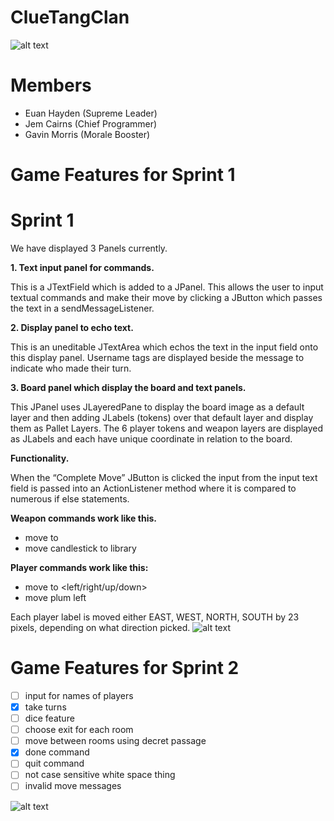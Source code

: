 # ClueTangClan

![alt text](https://cdn-img.easyicon.net/png/5488/548871.gif)

# Members
* Euan Hayden (Supreme Leader)
* Jem Cairns (Chief Programmer)
* Gavin Morris (Morale Booster)

# Game Features for Sprint 1
# Sprint 1

We have displayed 3 Panels currently.

**1. Text input panel for commands.**

This is  a JTextField which is added to a JPanel. This allows the user to input textual commands and make their move by clicking a JButton which passes the text in a sendMessageListener. 

**2. Display panel to echo text.**

This is an uneditable JTextArea which echos the text in the input field onto this display panel. Username tags are displayed beside the message to  indicate who made their turn.
 
**3. Board panel which display the board and text panels.**

This JPanel uses JLayeredPane to display the board image as a default layer and then adding JLabels (tokens) over that default layer and display them as Pallet Layers. The 6 player tokens and weapon layers are displayed as JLabels and each have unique coordinate in relation to the board.

**Functionality.**

When the “Complete Move” JButton is clicked the input from the input text field is passed into an ActionListener method where it is compared to numerous if else statements.

**Weapon commands work like this.**

* move <weapon name> to <roomname>
* move candlestick to library

**Player commands work like this:**

* move <player name> to <left/right/up/down>
* move plum left

Each player label is moved either EAST, WEST, NORTH, SOUTH by 23 pixels, depending on what direction picked.
![alt text](https://imgur.com/a/aLSfL)

# Game Features for Sprint 2
- [ ]  input for names of players
- [x]  take turns
- [ ]  dice feature
- [ ]  choose exit for each room
- [ ]  move between rooms using decret passage
- [x]  done command
- [ ] quit command
- [ ] not case sensitive white space thing 
- [ ] invalid move messages

![alt text](https://i.imgur.com/p7piPoB.png)
